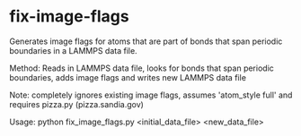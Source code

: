 # fix-image-flags
Generates image flags for atoms that are part of bonds that span periodic boundaries in a LAMMPS data file. 

Method: Reads in LAMMPS data file, looks for bonds that span periodic boundaries, adds image flags and writes new LAMMPS data file

Note: completely ignores existing image flags, assumes 'atom_style full' and requires pizza.py (pizza.sandia.gov)

Usage: python fix_image_flags.py <initial_data_file> <new_data_file>
